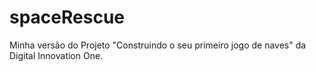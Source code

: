 # spaceRescue
Minha versão do Projeto "Construindo o seu primeiro jogo de naves" da Digital Innovation One.
